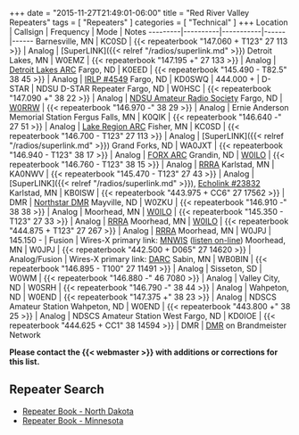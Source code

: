 +++
date = "2015-11-27T21:49:01-06:00"
title = "Red River Valley Repeaters"
tags = [ "Repeaters" ]
categories = [ "Technical" ]
+++
Location | Callsign | Frequency | Mode | Notes
---------|----------|-----------|------|------
Barnesville, MN | KC0SD | {{< repeaterbook  "147.060 + T123" 27 113 >}} | Analog | [SuperLINK]({{< relref "/radios/superlink.md" >}})
Detroit Lakes, MN | W0EMZ | {{< repeaterbook  "147.195 +" 27 133 >}} | Analog | [Detroit Lakes ARC](http://w0emz.com/)
Fargo, ND | K0EED | {{< repeaterbook  "145.490 - T82.5" 38 45 >}} | Analog | [IRLP #4549](http://status.irlp.net/index.php?PSTART=11&nodeid=4549)
Fargo, ND | KD0SWQ | 444.000 + | D-STAR | NDSU D-STAR Repeater
Fargo, ND | W0HSC | {{< repeaterbook  "147.090 +" 38 22 >}} | Analog | [NDSU Amateur Radio Society](http://www.w0hsc.org/)
Fargo, ND | [W0RRW](/sk/w0rrw) | {{< repeaterbook  "146.970 -" 38 29 >}} | Analog | Ernie Anderson Memorial Station
Fergus Falls, MN | K0QIK | {{< repeaterbook  "146.640 -" 27 51 >}} | Analog | [Lake Region ARC](https://lrarc.wordpress.com/)
Fisher, MN | KC0SD | {{< repeaterbook  "146.700 - T123" 27 113 >}} | Analog | [SuperLINK]({{< relref "/radios/superlink.md" >}})
Grand Forks, ND | WA0JXT | {{< repeaterbook  "146.940 - T123" 38 17 >}} | Analog | [FORX ARC](https://wa0jxt.org)
Grandin, ND | [W0ILO](/radios/) | {{< repeaterbook "146.760 - T123" 38 15 >}} | Analog | [RRRA](/)
Karlstad, MN | KA0NWV | {{< repeaterbook  "145.470 - T123" 27 43 >}} | Analog | [SuperLINK]({{< relref "/radios/superlink.md" >}}), [Echolink #23832](https://www.repeaterbook.com/repeaters/echolink/node_status.php?node=23832&type=search)
Karlstad, MN | KB0ISW | {{< repeaterbook "443.975 + CC6" 27 17562 >}} | DMR | [Northstar DMR](https://www.qrz.com/db/KB0ISW)
Mayville, ND | W0ZKU | {{< repeaterbook  "146.910 -" 38 38 >}} | Analog | 
Moorhead, MN | [W0ILO](/radios/) | {{< repeaterbook "145.350 - T123" 27 33 >}} | Analog | [RRRA](/)
Moorhead, MN | [W0ILO](/radios/) | {{< repeaterbook "444.875 + T123" 27 267 >}} | Analog | [RRRA](/)
Moorhead, MN | W0JPJ | 145.150 - | Fusion | Wires-X primary link: [MNWIS](https://mnwis.com) ([listen on-line](http://www.broadcastify.com/listen/feed/24449))
Moorhead, MN | W0JPJ | {{< repeaterbook "442.500 + D065" 27 14620 >}} | Analog/Fusion | Wires-X primary link: [DARC](http://kd0ylg-darc.byethost8.com/open-forum/?i=1)
Sabin, MN | WB0BIN | {{< repeaterbook  "146.895 - T100" 27 11491 >}} | Analog | 
Sisseton, SD | W0WM | {{< repeaterbook  "146.880 -" 46 7080 >}} | Analog | 
Valley City, ND | W0SRH | {{< repeaterbook  "146.790 -" 38 44 >}} | Analog | 
Wahpeton, ND | W0END | {{< repeaterbook  "147.375 +" 38 23 >}} | Analog | NDSCS Amateur Station
Wahpeton, ND | W0END | {{< repeaterbook  "443.800 +" 38 25 >}} | Analog | NDSCS Amateur Station
West Fargo, ND | KD0IOE | {{< repeaterbook "444.625 + CC1" 38 14594 >}} | DMR | [DMR](https://kd0ioe.com/repeater/) on Brandmeister Network

<span class="genericon genericon-warning"></span>
**Please contact the {{< webmaster >}} with additions or corrections for
this list.**

## Repeater Search

* [Repeater Book - North Dakota](https://www.repeaterbook.com/repeaters/index.php?state_id=38)
* [Repeater Book - Minnesota](https://www.repeaterbook.com/repeaters/index.php?state_id=27)
